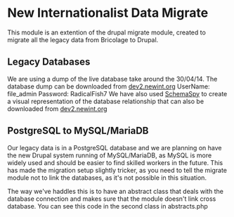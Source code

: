 New Internationalist Data Migrate
=================================

This module is an extention of the drupal migrate module, created to migrate all the legacy data from Bricolage to Drupal.

Legacy Databases
---------------
We are using a dump of the live database take around the 30/04/14.
The database dump can be downloaded from [dev2.newint.org](http://dev2.newint.org/files/newint2.sql.tar.gz) UserName: file_admin  Password: RadicalFish7
We have also used [SchemaSpy](http://schemaspy.sourceforge.net/) to create a visual representation of the database relationship that can also be downloaded from [dev2.newint.org](http://dev2.newint.org/files/newint_org-db-structure.tar.gz)


PostgreSQL to MySQL/MariaDB
--------------------------
Our legacy data is in a PostgreSQL database and we are planning on have the new Drupal system running of MySQL/MariaDB, as MySQL is more widely used and should be easier to find skilled workers in the future.
This has made the migration setup slightly tricker, as you need to tell the migrate module not to link the databases, as it's not possible in this situation.

The way we've haddles this is to have an abstract class that deals with the database connection and makes sure that the module doesn't link cross database.
You can see this code in the second class in abstracts.php
